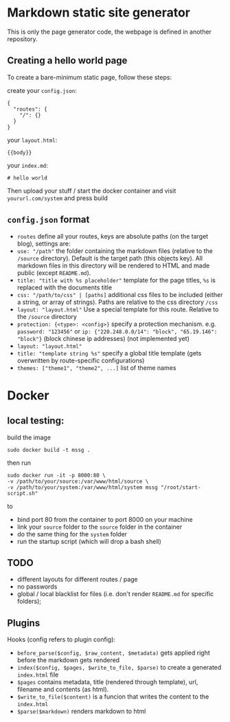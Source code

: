 # Markdown static site generator

This is only the page generator code, the webpage is defined in another repository.

## Creating a hello world page

To create a bare-minimum static page, follow these steps:

create your `config.json`:

```
{
  "routes": {
    "/": {}
  }
}
```

your `layout.html`:
```
{{body}}
```

your `index.md`:
```
# hello world
```

Then upload your stuff / start the docker container and visit `yoururl.com/system` and press build


## `config.json` format

 - `routes` define all your routes, keys are absolute paths (on the target blog), settings are:
  - `use: "/path"` the folder containing the markdown files (relative to the `/source` directory). Default is the target path (this objects key). All markdown files in this directory will be rendered to HTML and made public (except `README.md`).
  - `title: "title with %s placeholder"` template for the page titles, `%s` is replaced with the documents title
  - `css: "/path/to/css" | [paths]` additional css files to be included (either a string, or array of strings). Paths are relative to the css directory `/css`
  - `layout: "layout.html"` Use a special template for this route. Relative to the `/source` directory
  - `protection: {<type>: <config>}` specify a protection mechanism. e.g. `password: "123456"` or `ip: {"220.248.0.0/14": "block", "65.19.146": "block"}` (block chinese ip addresses) (not implemented yet)
 - `layout: "layout.html"`
 - `title: "template string %s"` specify a global title template  (gets overwritten by route-specific configurations)
 - `themes: ["theme1", "theme2", ...]` list of theme names


# Docker

## local testing:

build the image

`sudo docker build -t mssg .`

then run

```
sudo docker run -it -p 8000:80 \
-v /path/to/your/source:/var/www/html/source \
-v /path/to/your/system:/var/www/html/system mssg "/root/start-script.sh"
```

to
 - bind port 80  from the container to port 8000 on your machine
 - link your `source` folder to the `source` folder in the container
 - do the same thing for the `system` folder
 - run the startup script (which will drop a bash shell)


## TODO

 - different layouts for different routes / page
 - no passwords
 - global / local blacklist for files (i.e. don't render `README.md` for specific folders);


## Plugins

Hooks (config refers to plugin config):
 - `before_parse($config, $raw_content, $metadata)` gets applied right before the markdown gets rendered
 - `index($config, $pages, $write_to_file, $parse)` to create a generated `index.html` file
  - `$pages` contains metadata, title (rendered through template), url, filename and contents (as html).
  - `$write_to_file($content)` is a funcion that writes the content to the `index.html`
  - `$parse($markdown)` renders markdown to html
